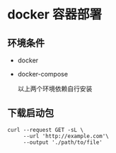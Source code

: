# docker 容器部署

## 环境条件

- docker
- docker-compose

  以上两个环境依赖自行安装

## 下载启动包
    
```shell
curl --request GET -sL \
     --url 'http://example.com'\
     --output './path/to/file'
```
